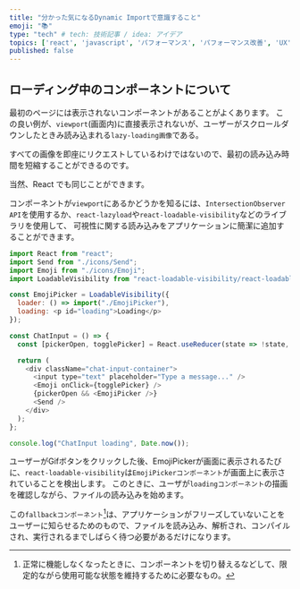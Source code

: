 ```yaml
---
title: "分かった気になるDynamic Importで意識すること"
emoji: "📚"
type: "tech" # tech: 技術記事 / idea: アイデア
topics: ['react', 'javascript', 'パフォーマンス', 'パフォーマンス改善', 'UX']
published: false
---
```

## ローディング中のコンポーネントについて
最初のページには表示されないコンポーネントがあることがよくあります。
この良い例が、`viewport`(画面内)に直接表示されないが、ユーザーがスクロールダウンしたときみ読み込まれる`lazy-loading画像`である。

すべての画像を即座にリクエストしているわけではないので、最初の読み込み時間を短縮することができるのです。

当然、React でも同じことができます。

コンポーネントが`viewport`にあるかどうかを知るには、`IntersectionObserver API`を使用するか、`react-lazyload`や`react-loadable-visibility`などのライブラリを使用して、
可視性に関する読み込みをアプリケーションに簡潔に追加することができます。

```javascript
import React from "react";
import Send from "./icons/Send";
import Emoji from "./icons/Emoji";
import LoadableVisibility from "react-loadable-visibility/react-loadable";

const EmojiPicker = LoadableVisibility({
  loader: () => import("./EmojiPicker"),
  loading: <p id="loading">Loading</p>
});

const ChatInput = () => {
  const [pickerOpen, togglePicker] = React.useReducer(state => !state, false);

  return (
    <div className="chat-input-container">
      <input type="text" placeholder="Type a message..." />
      <Emoji onClick={togglePicker} />
      {pickerOpen && <EmojiPicker />}
      <Send />
    </div>
  );
};

console.log("ChatInput loading", Date.now());
```

ユーザーがGifボタンをクリックした後、EmojiPickerが画面に表示されるたびに、`react-loadable-visibility`は`EmojiPickerコンポーネント`が画面上に表示されていることを検出します。
このときに、ユーザが`loadingコンポーネント`の描画を確認しながら、ファイルの読み込みを始めます。

この`fallbackコンポーネント`[^1]は、アプリケーションがフリーズしていないことをユーザーに知らせるためのもので、ファイルを読み込み、解析され、コンパイルされ、実行されるまでしばらく待つ必要があるだけになります。

[^1]: 正常に機能しなくなったときに、コンポーネントを切り替えるなどして、限定的ながら使用可能な状態を維持するために必要なもの。